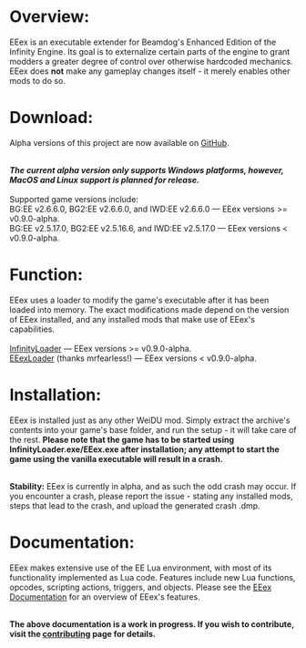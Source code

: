 <h1>Overview:</h1>
EEex is an executable extender for Beamdog's Enhanced Edition of the Infinity Engine. Its goal is to externalize certain parts of the engine to grant modders a greater degree of control over otherwise hardcoded mechanics. EEex does <b class="Bold">not</b> make any gameplay changes itself - it merely enables other mods to do so.
<br>

<h1>Download:</h1>
Alpha versions of this project are now available on <a href="https://github.com/Bubb13/EEex/releases">GitHub</a>.

<br><b><i>The current alpha version only supports Windows platforms, however, MacOS and Linux support is planned for release.</i></b>
<br>
<br>
Supported game versions include:
<br>
BG:EE v2.6.6.0, BG2:EE v2.6.6.0, and IWD:EE v2.6.6.0 — EEex versions >= v0.9.0-alpha.
<br>
BG:EE v2.5.17.0, BG2:EE v2.5.16.6, and IWD:EE v2.5.17.0 — EEex versions < v0.9.0-alpha.
<br>

<h1>Function:</h1>
EEex uses a loader to modify the game's executable after it has been loaded into memory. The exact modifications made depend on the version of EEex installed, and any installed mods that make use of EEex's capabilities.
<br>
<br>
<a href="https://github.com/Bubb13/InfinityLoader">InfinityLoader</a> — EEex versions >= v0.9.0-alpha.
<br>
<a href="https://github.com/mrfearless/EEexLoader">EEexLoader</a> (thanks mrfearless!) — EEex versions < v0.9.0-alpha.

<h1>Installation:</h1>
EEex is installed just as any other WeiDU mod. Simply extract the archive's contents into your game's base folder, and run the setup - it will take care of the rest. <b class="Bold">Please note that the game has to be started using InfinityLoader.exe/EEex.exe after installation; any attempt to start the game using the vanilla executable will result in a crash.</b>

<br><b class="Bold">Stability:</b> EEex is currently in alpha, and as such the odd crash may occur. If you encounter a crash, please report the issue - stating any installed mods, steps that lead to the crash, and upload the generated crash .dmp.
<br>

<h1>Documentation:</h1>
EEex makes extensive use of the EE Lua environment, with most of its functionality implemented as Lua code. Features include new Lua functions, opcodes, scripting actions, triggers, and objects. Please see the <a href="https://eeex-docs.readthedocs.io/en/latest/">EEex Documentation</a> for an overview of EEex's features.

<br><b class="Bold">The above documentation is a work in progress. If you wish to contribute, visit the <a href="https://eeex-docs.readthedocs.io/en/latest/Community/contributing.html">contributing</a> page for details.</b>

